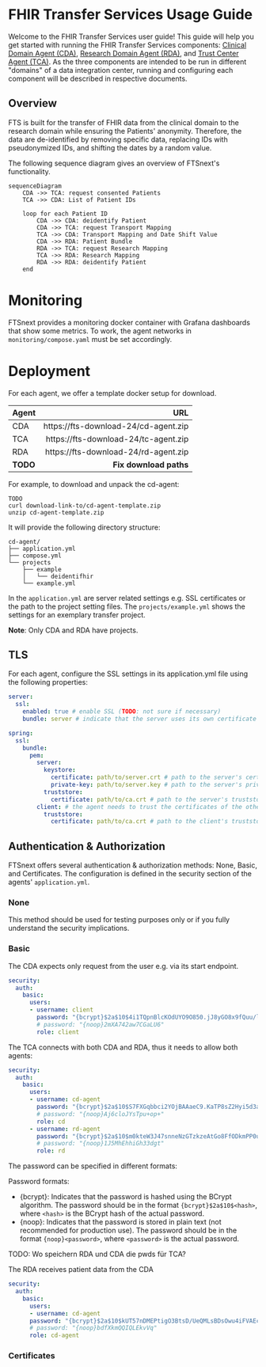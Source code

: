 # FHIR Transfer Services Usage Guide

Welcome to the FHIR Transfer Services user guide! This guide will help you get started with running
the FHIR Transfer Services components: [Clinical Domain Agent (CDA)](clinical-domain-agent),
[Research Domain Agent (RDA)](research-domain-agent), and
[Trust Center Agent (TCA)](trustcenter-agent). As the three components are intended to be run in
different "domains" of a data integration center, running and configuring each component will be
described in respective documents.

## Overview

FTS is built for the transfer of FHIR data from the clinical domain to the research domain
while ensuring the Patients' anonymity. Therefore, the data are de-identified by removing specific
data, replacing IDs with pseudonymized IDs, and shifting the dates by a random value.

The following sequence diagram gives an overview of FTSnext's functionality.

```mermaid
sequenceDiagram
    CDA ->> TCA: request consented Patients
    TCA ->> CDA: List of Patient IDs

    loop for each Patient ID
        CDA ->> CDA: deidentify Patient
        CDA ->> TCA: request Transport Mapping
        TCA ->> CDA: Transport Mapping and Date Shift Value
        CDA ->> RDA: Patient Bundle
        RDA ->> TCA: request Research Mapping
        TCA ->> RDA: Research Mapping
        RDA ->> RDA: deidentify Patient
    end
```

# Monitoring

FTSnext provides a monitoring docker container with Grafana dashboards that show some metrics.
To work, the agent networks in `monitoring/compose.yaml` must be set accordingly.

# Deployment

For each agent, we offer a template docker setup for download.

| Agent    |                                  URL |
|:---------|-------------------------------------:|
| CDA      | https://fts-download-24/cd-agent.zip |
| TCA      | https://fts-download-24/tc-agent.zip |
| RDA      | https://fts-download-24/rd-agent.zip |
| **TODO** |               **Fix download paths** |

For example, to download and unpack the cd-agent:

```shell
TODO
curl download-link-to/cd-agent-template.zip
unzip cd-agent-template.zip
```

It will provide the following directory structure:

```shell
cd-agent/
├── application.yml
├── compose.yml
└── projects
    ├── example
    │   └── deidentifhir
    └── example.yml
```

In the `application.yml` are server related settings e.g. SSL certificates or the path to the
project setting files. The `projects/example.yml` shows the settings for an exemplary transfer
project.

**Note**:
Only CDA and RDA have projects.

## TLS

For each agent, configure the SSL settings in its application.yml file using the following
properties:

```yaml
server:
  ssl:
    enabled: true # enable SSL (TODO: not sure if necessary)
    bundle: server # indicate that the server uses its own certificate and private key

spring:
  ssl:
    bundle:
      pem:
        server:
          keystore:
            certificate: path/to/server.crt # path to the server's certificate file in PEM format
            private-key: path/to/server.key # path to the server's private key file in PEM format
          truststore:
            certificate: path/to/ca.crt # path to the server's truststore certificate (CA certificate) in PEM format
        client: # the agent needs to trust the certificates of the other agents
          truststore:
            certificate: path/to/ca.crt # path to the client's truststore certificate (CA certificate) in PEM format
```

## Authentication & Authorization

FTSnext offers several authentication & authorization methods: None, Basic, and Certificates. The
configuration is defined in the security section of the agents' `application.yml`.

### None

This method should be used for testing purposes only or if you fully understand the security
implications.

### Basic

The CDA expects only request from the user e.g. via its start endpoint.

```yaml
security:
  auth:
    basic:
      users:
      - username: client
        password: "{bcrypt}$2a$10$4i1TQpnBlcKOdUYO9O850.jJ8yGO8x9fQuu/l3Ki3HXgv0t9NOr4y"
        # password: "{noop}2mXA742aw7CGaLU6"
        role: client
```

The TCA connects with both CDA and RDA, thus it needs to allow both agents:

```yaml
security:
  auth:
    basic:
      users:
      - username: cd-agent
        password: "{bcrypt}$2a$10$S7FXGqbbci2YOjBAAaeC9.KaTP8sZ2Hyi5d3aub1L..oe3L2kqv/K"
        # password: "{noop}Aj6cloJYsTpu+op+"
        role: cd
      - username: rd-agent
        password: "{bcrypt}$2a$10$m0kteW3J47snneNzGTzkzeAtGo8FfODkmPP0uLXOz8uRvkc5Lqwme"
        # password: "{noop}1J5MhEhhiGh33dgt"
        role: rd
```

The password can be specified in different formats:

Password formats:

- {bcrypt}: Indicates that the password is hashed using the BCrypt algorithm. The password should be
  in the format `{bcrypt}$2a$10$<hash>`, where `<hash>` is the BCrypt hash of the actual password.
- {noop}: Indicates that the password is stored in plain text (not recommended for production use).
  The password should be in the format `{noop}<password>`, where `<password>` is the actual
  password.

TODO: Wo speichern RDA und CDA die pwds für TCA?

The RDA receives patient data from the CDA

```yaml
security:
  auth:
    basic:
      users:
      - username: cd-agent
      password: "{bcrypt}$2a$10$kUT57nDMEPtigO3BtsD/UeQMLsBDsOwu4iFVAEcgucPbD1zGaHI5y"
      # password: "{noop}bdfXkmQQIQLEkvVq"
      role: cd-agent
```

### Certificates
